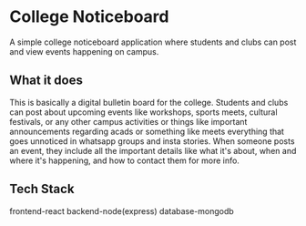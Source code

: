# College Noticeboard

A simple college noticeboard application where students and clubs can post and view events happening on campus.

## What it does

This is basically a digital bulletin board for the college. Students and clubs can post about upcoming events like workshops, sports meets, cultural festivals, or any other campus activities or things like important announcements regarding acads or something like meets everything that goes unnoticed in whatsapp groups and insta stories. When someone posts an event, they include all the important details like what it's about, when and where it's happening, and how to contact them for more info.

## Tech Stack

frontend-react
backend-node(express)
database-mongodb
